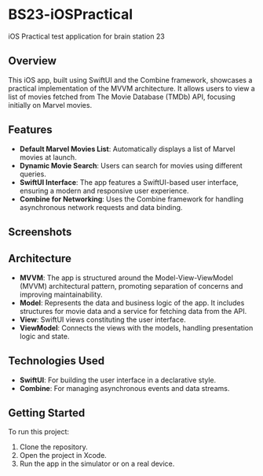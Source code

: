 # BS23-iOSPractical
iOS Practical test application for brain station 23 

## Overview
This iOS app, built using SwiftUI and the Combine framework, showcases a practical implementation of the MVVM architecture. It allows users to view a list of movies fetched from The Movie Database (TMDb) API, focusing initially on Marvel movies.

## Features
- **Default Marvel Movies List**: Automatically displays a list of Marvel movies at launch.
- **Dynamic Movie Search**: Users can search for movies using different queries.
- **SwiftUI Interface**: The app features a SwiftUI-based user interface, ensuring a modern and responsive user experience.
- **Combine for Networking**: Uses the Combine framework for handling asynchronous network requests and data binding.

## Screenshots

## Architecture
- **MVVM**: The app is structured around the Model-View-ViewModel (MVVM) architectural pattern, promoting separation of concerns and improving maintainability.
- **Model**: Represents the data and business logic of the app. It includes structures for movie data and a service for fetching data from the API.
- **View**: SwiftUI views constituting the user interface.
- **ViewModel**: Connects the views with the models, handling presentation logic and state.

## Technologies Used
- **SwiftUI**: For building the user interface in a declarative style.
- **Combine**: For managing asynchronous events and data streams.

## Getting Started
To run this project:
1. Clone the repository.
2. Open the project in Xcode.
3. Run the app in the simulator or on a real device.


